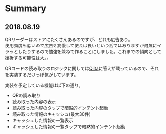 # Summary
## 2018.08.19
QRリーダーはストアにたくさんあるのですが、どれも広告あり。  
使用頻度も低いので広告を我慢して使えば良いという話ではありますが何気にイラッとしたりするので勉強を兼ねて作ることにしました。これまでの傾向として挫折する可能性は大。。

QRコードの読み取りのロジックに関しては[Qiita](https://qiita.com/11Kirby/items/0f496fe80df84875c132)に答えが載っているので、それを実装するだけっぽ気がしています。

実装を予定している機能は以下の通り。
* QRの読み取り
* 読み取った内容の表示
* 読み取った内容のタップで暗黙的インテント起動
* 読み取った情報のキャッシュ(最大30件)
* キャッシュした情報の一覧表示
* キャッシュした情報の一覧タップで暗黙的インテント起動
